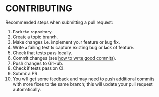 CONTRIBUTING
============

Recommended steps when submitting a pull request:

1. Fork the repository.
2. Create a topic branch.
3. Make changes i.e. implement your feature or bug fix.
4. Write a failing test to capture existing bug or lack of feature.
5. Check that tests pass locally.
6. Commit changes (see [how to write good commits][1]).
7. Push changes to GitHub.
8. Check if tests pass on CI.
9. Submit a PR.
10. You will get some feedback and may need to push additional commits
    with more fixes to the same branch; this will update your pull request
    automatically.

[1]: http://chris.beams.io/posts/git-commit/
